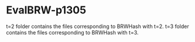 # EvalBRW-p1305
t=2 folder contains the files corresponding to BRWHash with t=2.
t=3 folder contains the files corresponding to BRWHash with t=3.
